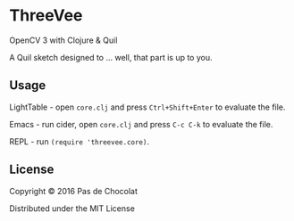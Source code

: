 # ThreeVee
OpenCV 3 with Clojure &amp; Quil

A Quil sketch designed to ... well, that part is up to you.

## Usage

LightTable - open `core.clj` and press `Ctrl+Shift+Enter` to evaluate the file.

Emacs - run cider, open `core.clj` and press `C-c C-k` to evaluate the file.

REPL - run `(require 'threevee.core)`.

## License

Copyright © 2016 Pas de Chocolat

Distributed under the MIT License
